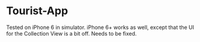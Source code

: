 # Tourist-App

Tested on iPhone 6 in simulator.  iPhone 6+ works as well, except that the UI for the Collection View is a bit off.  Needs to be fixed.  
